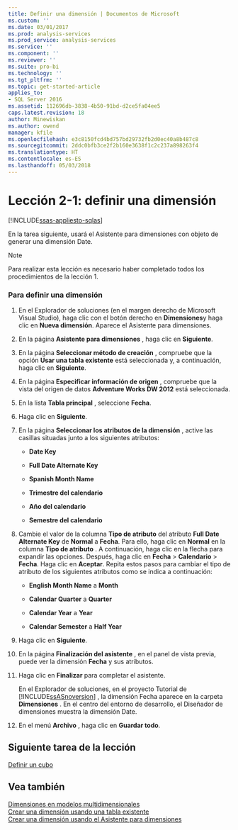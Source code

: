 ```yaml
---
title: Definir una dimensión | Documentos de Microsoft
ms.custom: ''
ms.date: 03/01/2017
ms.prod: analysis-services
ms.prod_service: analysis-services
ms.service: ''
ms.component: ''
ms.reviewer: ''
ms.suite: pro-bi
ms.technology: ''
ms.tgt_pltfrm: ''
ms.topic: get-started-article
applies_to:
- SQL Server 2016
ms.assetid: 112696db-3838-4b50-91bd-d2ce5fa04ee5
caps.latest.revision: 18
author: Minewiskan
ms.author: owend
manager: kfile
ms.openlocfilehash: e3c8150fcd4bd757bd29732fb2d0ec40a8b487c8
ms.sourcegitcommit: 2ddc0bfb3ce2f2b160e3638f1c2c237a898263f4
ms.translationtype: HT
ms.contentlocale: es-ES
ms.lasthandoff: 05/03/2018
---
```

# <a name="lesson-2-1---defining-a-dimension"></a>Lección 2-1: definir una dimensión
[!INCLUDE[ssas-appliesto-sqlas](../includes/ssas-appliesto-sqlas.md)]

En la tarea siguiente, usará el Asistente para dimensiones con objeto de generar una dimensión Date.  
  
> [!NOTE]  
> Para realizar esta lección es necesario haber completado todos los procedimientos de la lección 1.  
  
### <a name="to-define-a-dimension"></a>Para definir una dimensión  
  
1.  En el Explorador de soluciones (en el margen derecho de Microsoft Visual Studio), haga clic con el botón derecho en **Dimensiones**y haga clic en **Nueva dimensión**. Aparece el Asistente para dimensiones.  
  
2.  En la página **Asistente para dimensiones** , haga clic en **Siguiente**.  
  
3.  En la página **Seleccionar método de creación** , compruebe que la opción **Usar una tabla existente** está seleccionada y, a continuación, haga clic en **Siguiente**.  
  
4.  En la página **Especificar información de origen** , compruebe que la vista del origen de datos **Adventure Works DW 2012** está seleccionada.  
  
5.  En la lista **Tabla principal** , seleccione **Fecha**.  
  
6.  Haga clic en **Siguiente**.  
  
7.  En la página **Seleccionar los atributos de la dimensión** , active las casillas situadas junto a los siguientes atributos:  
  
    -   **Date Key**  
  
    -   **Full Date Alternate Key**  
  
    -   **Spanish Month Name**  
  
    -   **Trimestre del calendario**  
  
    -   **Año del calendario**  
  
    -   **Semestre del calendario**  
  
8.  Cambie el valor de la columna **Tipo de atributo** del atributo **Full Date Alternate Key** de **Normal** a **Fecha**. Para ello, haga clic en **Normal** en la columna **Tipo de atributo** . A continuación, haga clic en la flecha para expandir las opciones. Después, haga clic en **Fecha** > **Calendario** > **Fecha**. Haga clic en **Aceptar**. Repita estos pasos para cambiar el tipo de atributo de los siguientes atributos como se indica a continuación:  
  
    -   **English Month Name** a **Month**  
  
    -   **Calendar Quarter** a **Quarter**  
  
    -   **Calendar Year** a **Year**  
  
    -   **Calendar Semester** a **Half Year**  
  
9. Haga clic en **Siguiente**.  
  
10. En la página **Finalización del asistente** , en el panel de vista previa, puede ver la dimensión **Fecha** y sus atributos.  
  
11. Haga clic en **Finalizar** para completar el asistente.  
  
    En el Explorador de soluciones, en el proyecto Tutorial de [!INCLUDE[ssASnoversion](../includes/ssasnoversion-md.md)] , la dimensión Fecha aparece en la carpeta **Dimensiones** . En el centro del entorno de desarrollo, el Diseñador de dimensiones muestra la dimensión Date.  
  
12. En el menú **Archivo** , haga clic en **Guardar todo**.  
  
## <a name="next-task-in-lesson"></a>Siguiente tarea de la lección  
[Definir un cubo](../analysis-services/lesson-2-2-defining-a-cube.md)  
  
## <a name="see-also"></a>Vea también  
[Dimensiones en modelos multidimensionales](../analysis-services/multidimensional-models/dimensions-in-multidimensional-models.md)  
[Crear una dimensión usando una tabla existente](../analysis-services/multidimensional-models/create-a-dimension-by-using-an-existing-table.md)  
[Crear una dimensión usando el Asistente para dimensiones](../analysis-services/multidimensional-models/create-a-dimension-using-the-dimension-wizard.md)  
  
  
  
